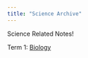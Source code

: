 ```yaml
---
title: "Science Archive"
---
```


Science Related Notes!

Term 1: [Biology](wanderer-archive/year-10/science/bio/biology.md)
